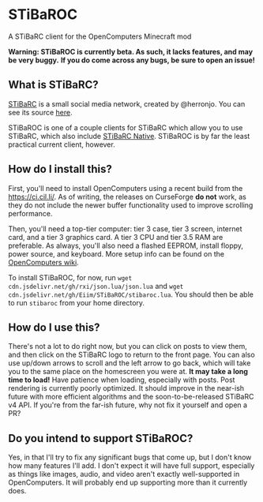 # STiBaROC
A STiBaRC client for the OpenComputers Minecraft mod

**Warning: STiBaROC is currently beta. As such, it lacks features, and may be very buggy.**
**If you do come across any bugs, be sure to open an issue!**

## What is STiBaRC?

[STiBaRC](https://stibarc.com/) is a small social media network, created by @herronjo. You can see its source [here](https://github.com/STiBaRC/stibarc_web).

STiBaROC is one of a couple clients for STiBaRC which allow you to use STiBaRC, which also include [STiBaRC Native](https://play.google.com/store/apps/details?id=com.stibarc.mobile). STiBaROC is by far the least practical current client, however.

## How do I install this?

First, you'll need to install OpenComputers using a recent build from the https://ci.cil.li/. As of writing, the releases on CurseForge **do not** work, as they do not include the newer buffer functionality used to improve scrolling performance.

Then, you'll need a top-tier computer: tier 3 case, tier 3 screen, internet card, and a tier 3 graphics card. A tier 3 CPU and tier 3.5 RAM are preferable. As always, you'll also need a flashed EEPROM, install floppy, power source, and keyboard. More setup info can be found on the [OpenComputers wiki](https://ocdoc.cil.li/tutorial:oc1_basic_computer).

To install STiBaROC, for now, run `wget cdn.jsdelivr.net/gh/rxi/json.lua/json.lua` and `wget cdn.jsdelivr.net/gh/Eiim/STiBaROC/stibaroc.lua`. You should then be able to run `stibaroc` from your home directory.

## How do I use this?

There's not a lot to do right now, but you can click on posts to view them, and then click on the STiBaRC logo to return to the front page. You can also use up/down arrows to scroll and the left arrow to go back, which will take you to the same place on the homescreen you were at. **It may take a long time to load!** Have patience when loading, especially with posts. Post rendering is currently poorly optimized. It should improve in the near-ish future with more efficient algorithms and the soon-to-be-released STiBaRC v4 API. If you're from the far-ish future, why not fix it yourself and open a PR?

## Do you intend to support STiBaROC?

Yes, in that I'll try to fix any significant bugs that come up, but I don't know how many features I'll add. I don't expect it will have full support, especially as things like images, audio, and video aren't exactly well-supported in OpenComputers. It will probably end up supporting more than it currently does.
